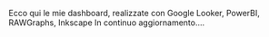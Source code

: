 Ecco qui le mie dashboard, realizzate con Google Looker, PowerBI, RAWGraphs, Inkscape
In continuo aggiornamento....
